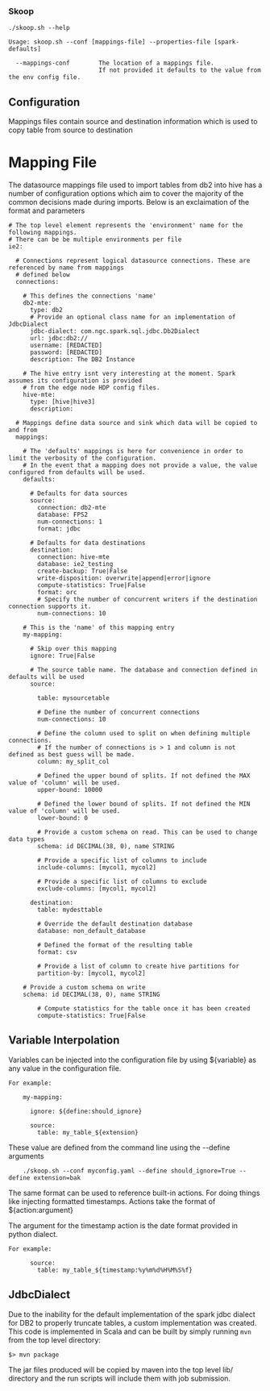 ### Skoop

```
./skoop.sh --help

Usage: skoop.sh --conf [mappings-file] --properties-file [spark-defaults]

  --mappings-conf        The location of a mappings file.
                         If not provided it defaults to the value from the env config file.

```

## Configuration

Mappings files contain source and destination information which is used to copy table from source to destination

# Mapping File

The datasource mappings file used to import tables from db2 into hive has a number of configuration options which aim to
cover the majority of the common decisions made during imports. Below is an exclaimation of the format and parameters
```
# The top level element represents the 'environment' name for the following mappings. 
# There can be be multiple environments per file
ie2:

  # Connections represent logical datasource connections. These are referenced by name from mappings
  # defined below
  connections:

    # This defines the connections 'name'
    db2-mte:
      type: db2
      # Provide an optional class name for an implementation of JdbcDialect
      jdbc-dialect: com.ngc.spark.sql.jdbc.Db2Dialect
      url: jdbc:db2://
      username: [REDACTED]
      password: [REDACTED]
      description: The DB2 Instance

    # The hive entry isnt very interesting at the moment. Spark assumes its configuration is provided
    # from the edge node HDP config files.
    hive-mte:
      type: [hive|hive3]
      description:

  # Mappings define data source and sink which data will be copied to and from
  mappings:

    # The 'defaults' mappings is here for convenience in order to limit the verbosity of the configuration.
    # In the event that a mapping does not provide a value, the value configured from defaults will be used.
    defaults:

      # Defaults for data sources
      source:
        connection: db2-mte
        database: FPS2
        num-connections: 1
        format: jdbc

      # Defaults for data destinations
      destination:
        connection: hive-mte
        database: ie2_testing
        create-backup: True|False
        write-disposition: overwrite|append|error|ignore
        compute-statistics: True|False
        format: orc
        # Specify the number of concurrent writers if the destination connection supports it.
        num-connections: 10

    # This is the 'name' of this mapping entry
    my-mapping:

      # Skip over this mapping
      ignore: True|False 
     
      # The source table name. The database and connection defined in defaults will be used
      source:

        table: mysourcetable

        # Define the number of concurrent connections
        num-connections: 10

        # Define the column used to split on when defining multiple connections.
        # If the number of connections is > 1 and column is not defined as best guess will be made.
        column: my_split_col

        # Defined the upper bound of splits. If not defined the MAX value of 'column' will be used.
        upper-bound: 10000

        # Defined the lower bound of splits. If not defined the MIN value of 'column' will be used.
        lower-bound: 0

	    # Provide a custom schema on read. This can be used to change data types
	    schema: id DECIMAL(38, 0), name STRING

	    # Provide a specific list of columns to include
	    include-columns: [mycol1, mycol2]

	    # Provide a specific list of columns to exclude
	    exclude-columns: [mycol1, mycol2]

      destination:
        table: mydesttable

        # Override the default destination database
        database: non_default_database

        # Defined the format of the resulting table
        format: csv

		# Provide a list of column to create hive partitions for
		partition-by: [mycol1, mycol2]

	# Provide a custom schema on write
	schema: id DECIMAL(38, 0), name STRING

        # Compute statistics for the table once it has been created
        compute-statistics: True|False

```

## Variable Interpolation

Variables can be injected into the configuration file by using ${variable} as any value in the configuration file.

```
For example:

    my-mapping:

      ignore: ${define:should_ignore}
     
      source:
	  	table: my_table_${extension}
```

These value are defined from the command line using the --define arguments
```
	./skoop.sh --conf myconfig.yaml --define should_ignore=True --define extension=bak
```

The same format can be used to reference built-in actions. For doing things like injecting formatted timestamps. 
Actions take the format of ${action:argument}

The argument for the timestamp action is the date format provided in python dialect. 

```
For example:

      source:
	  	table: my_table_${timestamp:%y%m%d%H%M%S%f}
```



## JdbcDialect

Due to the inability for the default implementation of the spark jdbc dialect for DB2 to properly truncate tables, a custom implementation was created.
This code is implemented in Scala and can be built by simply running `mvn` from the top level directory:
```
$> mvn package
```
The jar files produced will be copied by maven into the top level lib/ directory and the run scripts will include them with job submission.


